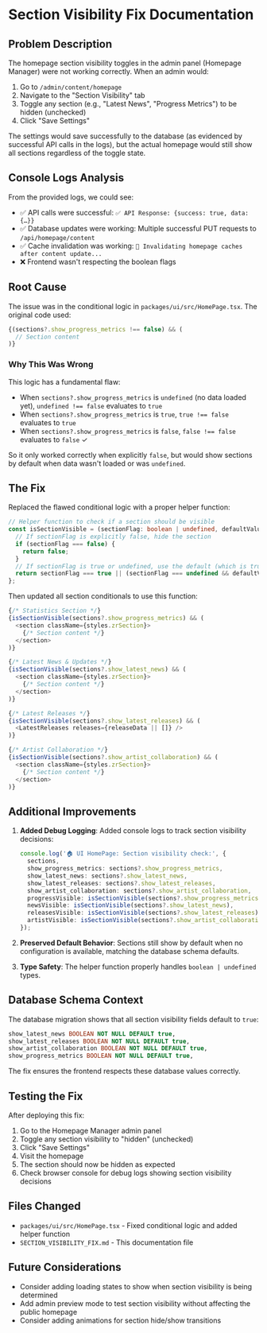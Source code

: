# Section Visibility Fix Documentation

## Problem Description

The homepage section visibility toggles in the admin panel (Homepage Manager) were not working correctly. When an admin would:

1. Go to `/admin/content/homepage`
2. Navigate to the "Section Visibility" tab
3. Toggle any section (e.g., "Latest News", "Progress Metrics") to be hidden (unchecked)
4. Click "Save Settings"

The settings would save successfully to the database (as evidenced by successful API calls in the logs), but the actual homepage would still show all sections regardless of the toggle state.

## Console Logs Analysis

From the provided logs, we could see:
- ✅ API calls were successful: `✅ API Response: {success: true, data: {…}}`
- ✅ Database updates were working: Multiple successful PUT requests to `/api/homepage/content`
- ✅ Cache invalidation was working: `🔄 Invalidating homepage caches after content update...`
- ❌ Frontend wasn't respecting the boolean flags

## Root Cause

The issue was in the conditional logic in `packages/ui/src/HomePage.tsx`. The original code used:

```typescript
{(sections?.show_progress_metrics !== false) && (
  // Section content
)}
```

### Why This Was Wrong

This logic has a fundamental flaw:
- When `sections?.show_progress_metrics` is `undefined` (no data loaded yet), `undefined !== false` evaluates to `true`
- When `sections?.show_progress_metrics` is `true`, `true !== false` evaluates to `true`
- When `sections?.show_progress_metrics` is `false`, `false !== false` evaluates to `false` ✓

So it only worked correctly when explicitly `false`, but would show sections by default when data wasn't loaded or was `undefined`.

## The Fix

Replaced the flawed conditional logic with a proper helper function:

```typescript
// Helper function to check if a section should be visible
const isSectionVisible = (sectionFlag: boolean | undefined, defaultValue: boolean = true): boolean => {
  // If sectionFlag is explicitly false, hide the section
  if (sectionFlag === false) {
    return false;
  }
  // If sectionFlag is true or undefined, use the default (which is true for all sections)
  return sectionFlag === true || (sectionFlag === undefined && defaultValue);
};
```

Then updated all section conditionals to use this function:

```typescript
{/* Statistics Section */}
{isSectionVisible(sections?.show_progress_metrics) && (
  <section className={styles.zrSection}>
    {/* Section content */}
  </section>
)}

{/* Latest News & Updates */}
{isSectionVisible(sections?.show_latest_news) && (
  <section className={styles.zrSection}>
    {/* Section content */}
  </section>
)}

{/* Latest Releases */}
{isSectionVisible(sections?.show_latest_releases) && (
  <LatestReleases releases={releaseData || []} />
)}

{/* Artist Collaboration */}
{isSectionVisible(sections?.show_artist_collaboration) && (
  <section className={styles.zrSection}>
    {/* Section content */}
  </section>
)}
```

## Additional Improvements

1. **Added Debug Logging**: Added console logs to track section visibility decisions:
   ```typescript
   console.log('🏠 UI HomePage: Section visibility check:', {
     sections,
     show_progress_metrics: sections?.show_progress_metrics,
     show_latest_news: sections?.show_latest_news,
     show_latest_releases: sections?.show_latest_releases,
     show_artist_collaboration: sections?.show_artist_collaboration,
     progressVisible: isSectionVisible(sections?.show_progress_metrics),
     newsVisible: isSectionVisible(sections?.show_latest_news),
     releasesVisible: isSectionVisible(sections?.show_latest_releases),
     artistVisible: isSectionVisible(sections?.show_artist_collaboration)
   });
   ```

2. **Preserved Default Behavior**: Sections still show by default when no configuration is available, matching the database schema defaults.

3. **Type Safety**: The helper function properly handles `boolean | undefined` types.

## Database Schema Context

The database migration shows that all section visibility fields default to `true`:

```sql
show_latest_news BOOLEAN NOT NULL DEFAULT true,
show_latest_releases BOOLEAN NOT NULL DEFAULT true,
show_artist_collaboration BOOLEAN NOT NULL DEFAULT true,
show_progress_metrics BOOLEAN NOT NULL DEFAULT true,
```

The fix ensures the frontend respects these database values correctly.

## Testing the Fix

After deploying this fix:

1. Go to the Homepage Manager admin panel
2. Toggle any section visibility to "hidden" (unchecked)
3. Click "Save Settings"
4. Visit the homepage
5. The section should now be hidden as expected
6. Check browser console for debug logs showing section visibility decisions

## Files Changed

- `packages/ui/src/HomePage.tsx` - Fixed conditional logic and added helper function
- `SECTION_VISIBILITY_FIX.md` - This documentation file

## Future Considerations

- Consider adding loading states to show when section visibility is being determined
- Add admin preview mode to test section visibility without affecting the public homepage
- Consider adding animations for section hide/show transitions
